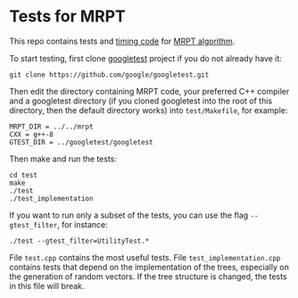 # Tests for MRPT

This repo contains tests and [timing code](timing/README.md) for [MRPT algorithm](https://github.com/teemupitkanen/mrpt).

To start testing, first clone [googletest](https://github.com/google/googletest.git) project if you do not already have it:
```
git clone https://github.com/google/googletest.git
```
Then edit the directory containing MRPT code, your preferred C++ compiler and a googletest directory (if you cloned googletest into the root of this directory, then the default directory works) into `test/Makefile`, for example:
```
MRPT_DIR = ../../mrpt
CXX = g++-8
GTEST_DIR = ../googletest/googletest
```

Then make and run the tests:
```
cd test
make
./test
./test_implementation
```

If you want to run only a subset of the tests, you can use the flag `--gtest_filter`, for instance:
```
./test --gtest_filter=UtilityTest.*
```
File `test.cpp` contains the most useful tests. File `test_implementation.cpp` contains tests that depend on the implementation of the trees, especially on the generation of random vectors. If the tree structure is changed, the tests in this file will break.
